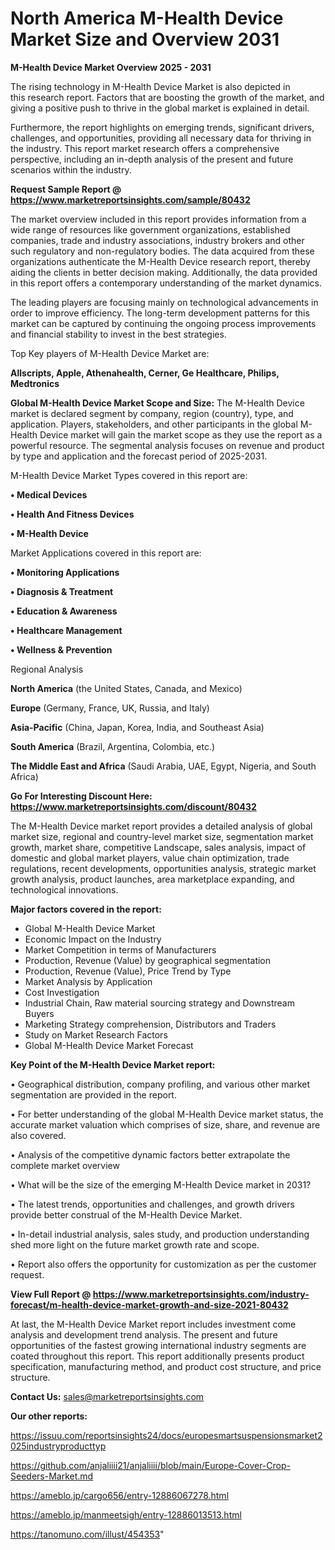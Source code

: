 # North America M-Health Device Market Size and Overview 2031

<Strong> M-Health Device Market Overview 2025 - 2031</strong>

The rising technology in M-Health Device Market is also depicted in this research report. Factors that are boosting the growth of the market, and giving a positive push to thrive in the global market is explained in detail.

Furthermore, the report highlights on emerging trends, significant drivers, challenges, and opportunities, providing all necessary data for thriving in the industry. This report market research offers a comprehensive perspective, including an in-depth analysis of the present and future scenarios within the industry.

<strong>Request Sample Report @ <a href=https://www.marketreportsinsights.com/sample/80432>https://www.marketreportsinsights.com/sample/80432</a></strong>

The market overview included in this report provides information from a wide range of resources like government organizations, established companies, trade and industry associations, industry brokers and other such regulatory and non-regulatory bodies. The data acquired from these organizations authenticate the M-Health Device research report, thereby aiding the clients in better decision making. Additionally, the data provided in this report offers a contemporary understanding of the market dynamics.

The leading players are focusing mainly on technological advancements in order to improve efficiency. The long-term development patterns for this market can be captured by continuing the ongoing process improvements and financial stability to invest in the best strategies.

Top Key players of M-Health Device Market are:

<strong>Allscripts, Apple, Athenahealth, Cerner, Ge Healthcare, Philips, Medtronics</strong>

<strong><b>Global M-Health Device Market Scope and Size:</b></strong>
The M-Health Device market is declared segment by company, region (country), type, and application. Players, stakeholders, and other participants in the global M-Health Device market will gain the market scope as they use the report as a powerful resource. The segmental analysis focuses on revenue and product by type and application and the forecast period of 2025-2031.

M-Health Device Market Types covered in this report are:

<strong>• Medical Devices 

• Health And Fitness Devices

• M-Health Device</strong>

Market Applications covered in this report are:

<strong>• Monitoring Applications

• Diagnosis & Treatment

• Education & Awareness

• Healthcare Management

• Wellness & Prevention</strong> 

Regional Analysis

<strong>North America</strong> (the United States, Canada, and Mexico)

<strong>Europe</strong> (Germany, France, UK, Russia, and Italy)

<strong>Asia-Pacific</strong> (China, Japan, Korea, India, and Southeast Asia)

<strong>South America</strong> (Brazil, Argentina, Colombia, etc.)

<strong>The Middle East and Africa</strong> (Saudi Arabia, UAE, Egypt, Nigeria, and South Africa)

<strong>Go For Interesting Discount Here: <a href=https://www.marketreportsinsights.com/discount/80432>https://www.marketreportsinsights.com/discount/80432</a></strong>

The M-Health Device market report provides a detailed analysis of global market size, regional and country-level market size, segmentation market growth, market share, competitive Landscape, sales analysis, impact of domestic and global market players, value chain optimization, trade regulations, recent developments, opportunities analysis, strategic market growth analysis, product launches, area marketplace expanding, and technological innovations.

<strong><b>Major factors covered in the report:</b></strong>
<ul>
  <li>Global M-Health Device Market </li>
  <li>Economic Impact on the Industry</li>
  <li>Market Competition in terms of Manufacturers</li>
  <li>Production, Revenue (Value) by geographical segmentation</li>
  <li>Production, Revenue (Value), Price Trend by Type</li>
  <li>Market Analysis by Application</li>
  <li>Cost Investigation</li>
  <li>Industrial Chain, Raw material sourcing strategy and Downstream Buyers</li>
  <li>Marketing Strategy comprehension, Distributors and Traders</li>
  <li>Study on Market Research Factors</li>
  <li>Global M-Health Device Market Forecast</li>
</ul>

<strong><b>Key Point of the M-Health Device Market report:</b></strong>

• Geographical distribution, company profiling, and various other market segmentation are provided in the report.

• For better understanding of the global M-Health Device market status, the accurate market valuation which comprises of size, share, and revenue are also covered.

• Analysis of the competitive dynamic factors better extrapolate the complete market overview

• What will be the size of the emerging M-Health Device market in 2031?

• The latest trends, opportunities and challenges, and growth drivers provide better construal of the M-Health Device Market.

• In-detail industrial analysis, sales study, and production understanding shed more light on the future market growth rate and scope.

• Report also offers the opportunity for customization as per the customer request.

<strong><b>View Full Report @ <a href=https://www.marketreportsinsights.com/industry-forecast/m-health-device-market-growth-and-size-2021-80432>https://www.marketreportsinsights.com/industry-forecast/m-health-device-market-growth-and-size-2021-80432</a></b></strong>


At last, the M-Health Device Market report includes investment come analysis and development trend analysis. The present and future opportunities of the fastest growing international industry segments are coated throughout this report. This report additionally presents product specification, manufacturing method, and product cost structure, and price structure.

<strong>Contact Us:</strong>
sales@marketreportsinsights.com

<strong>Our other reports:</strong>

<a href=https://issuu.com/reportsinsights24/docs/europesmartsuspensionsmarket2025industryproducttyp>https://issuu.com/reportsinsights24/docs/europesmartsuspensionsmarket2025industryproducttyp</a>

<a href=https://github.com/anjaliiii21/anjaliiii/blob/main/Europe-Cover-Crop-Seeders-Market.md>https://github.com/anjaliiii21/anjaliiii/blob/main/Europe-Cover-Crop-Seeders-Market.md</a>

<a href=https://ameblo.jp/cargo656/entry-12886067278.html>https://ameblo.jp/cargo656/entry-12886067278.html</a>

<a href=https://ameblo.jp/manmeetsigh/entry-12886013513.html>https://ameblo.jp/manmeetsigh/entry-12886013513.html</a>

<a href=https://tanomuno.com/illust/454353>https://tanomuno.com/illust/454353</a>"

